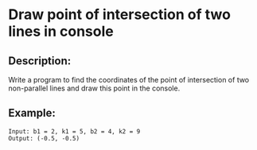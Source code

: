 # Draw point of intersection of two lines in console

## Description:

Write a program to find the coordinates of the point of intersection of two non-parallel lines and draw this point in the console.

## Example:

```
Input: b1 = 2, k1 = 5, b2 = 4, k2 = 9
Output: (-0.5, -0.5)
```
